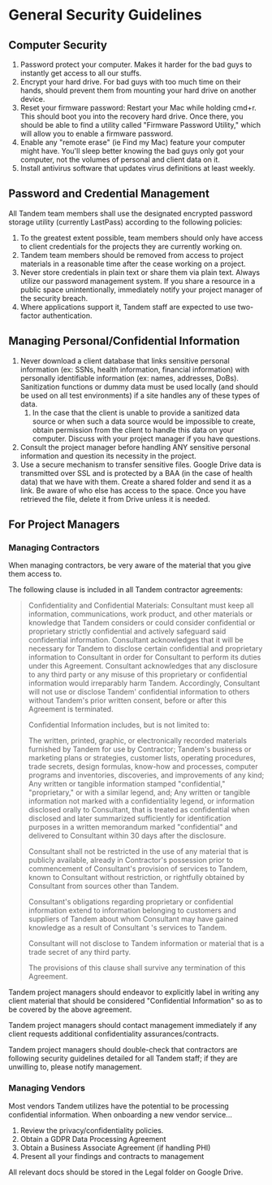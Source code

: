 # General Security Guidelines

## Computer Security

1. Password protect your computer. Makes it harder for the bad guys to instantly get access to all our stuffs.
2. Encrypt your hard drive. For bad guys with too much time on their hands, should prevent them from mounting your hard drive on another device.
3. Reset your firmware password: Restart your Mac while holding cmd+r. This should boot you into the recovery hard drive. Once there, you should be able to find a utility called "Firmware Password Utility," which will allow you to enable a firmware password.
4. Enable any "remote erase" (ie Find my Mac) feature your computer might have. You'll sleep better knowing the bad guys only got your computer, not the volumes of personal and client data on it.
5. Install antivirus software that updates virus definitions at least weekly.

## Password and Credential Management

All Tandem team members shall use the designated encrypted password storage utility (currently LastPass) according to the following policies:

1.  To the greatest extent possible, team members should only have access to client credentials for the projects they are currently working on.
2.  Tandem team members should be removed from access to project materials in a reasonable time after the cease working on a project.
3.  Never store credentials in plain text or share them via plain text. Always utilize our password management system. If you share a resource in a public space unintentionally, immediately notify your project manager of the security breach.
4. Where applications support it, Tandem staff are expected to use two-factor authentication.

## Managing Personal/Confidential Information

1.  Never download a client database that links sensitive personal information (ex: SSNs, health information, financial information) with personally identifiable information (ex: names, addresses, DoBs). Sanitization functions or dummy data must be used locally (and should be used on all test environments) if a site handles any of these types of data.
    1. In the case that the client is unable to provide a sanitized data source or when such a data source would be impossible to create, obtain permission from the client to handle this data on your computer. Discuss with your project manager if you have questions.
2.  Consult the project manager before handling ANY sensitive personal information and question its necessity in the project.
3. Use a secure mechanism to transfer sensitive files. Google Drive data is transmitted over SSL and is protected by a BAA (in the case of health data) that we have with them. Create a shared folder and send it as a link. Be aware of who else has access to the space. Once you have retrieved the file, delete it from Drive unless it is needed.

## For Project Managers

### Managing Contractors

When managing contractors, be very aware of the material that you give them access to.

The following clause is included in all Tandem contractor agreements:

> Confidentiality and Confidential Materials: Consultant must keep all
> information, communications, work product, and other materials or
> knowledge that Tandem considers or could consider confidential or
> proprietary strictly confidential and actively safeguard said
> confidential information. Consultant acknowledges that it will be
> necessary for Tandem to disclose certain confidential and proprietary
> information to Consultant in order for Consultant to perform its
> duties under this Agreement. Consultant acknowledges that any
> disclosure to any third party or any misuse of this proprietary or
> confidential information would irreparably harm Tandem. Accordingly,
> Consultant will not use or disclose Tandem' confidential information
> to others without Tandem's prior written consent, before or after this
> Agreement is terminated.
>
> Confidential Information includes, but is not limited to:
>
> The written, printed, graphic, or electronically recorded materials
> furnished by Tandem for use by Contractor; Tandem's business or
> marketing plans or strategies, customer lists, operating procedures,
> trade secrets, design formulas, know-how and processes, computer
> programs and inventories, discoveries, and improvements of any kind;
> Any written or tangible information stamped "confidential,"
> "proprietary," or with a similar legend, and; Any written or tangible
> information not marked with a confidentiality legend, or information
> disclosed orally to Consultant, that is treated as confidential when
> disclosed and later summarized sufficiently for identification
> purposes in a written memorandum marked "confidential" and delivered
> to Consultant within 30 days after the disclosure.
>
> Consultant shall not be restricted in the use of any material that is
> publicly available, already in Contractor's possession prior to
> commencement of Consultant's provision of services to Tandem, known to
> Consultant without restriction, or rightfully obtained by Consultant
> from sources other than Tandem.
>
> Consultant's obligations regarding proprietary or confidential
> information extend to information belonging to customers and suppliers
> of Tandem about whom Consultant may have gained knowledge as a result
> of Consultant 's services to Tandem.
>
> Consultant will not disclose to Tandem information or material that is
> a trade secret of any third party.
>
> The provisions of this clause shall survive any termination of this
> Agreement.


Tandem project managers should endeavor to explicitly label in writing any client material that should be considered "Confidential Information" so as to be covered by the above agreement.

Tandem project managers should contact management immediately if any client requests additional confidentiality assurances/contracts.

Tandem project managers should double-check that contractors are following security guidelines detailed for all Tandem staff; if they are unwilling to, please notify management.

### Managing Vendors

Most vendors Tandem utilizes have the potential to be processing confidential information. When onboarding a new vendor service...

1. Review the privacy/confidentiality policies.
2. Obtain a GDPR Data Processing Agreement
3. Obtain a Business Associate Agreement (if handling PHI)
4. Present all your findings and contracts to management

All relevant docs should be stored in the Legal folder on Google Drive.
